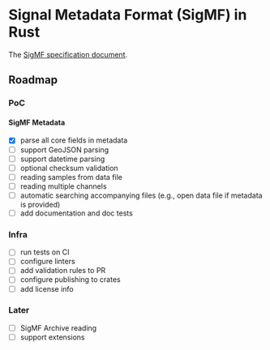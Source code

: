 # Signal Metadata Format (SigMF) in Rust

The [SigMF specification document](https://github.com/sigmf/SigMF/blob/HEAD/sigmf-spec.md).

## Roadmap

### PoC

#### SigMF Metadata

- [x] parse all core fields in metadata
- [ ] support GeoJSON parsing
- [ ] support datetime parsing
- [ ] optional checksum validation
- [ ] reading samples from data file
- [ ] reading multiple channels
- [ ] automatic searching accompanying files (e.g., open data file if metadata is provided)
- [ ] add documentation and doc tests

### Infra

- [ ] run tests on CI
- [ ] configure linters
- [ ] add validation rules to PR
- [ ] configure publishing to crates
- [ ] add license info

### Later

- [ ] SigMF Archive reading
- [ ] support extensions
